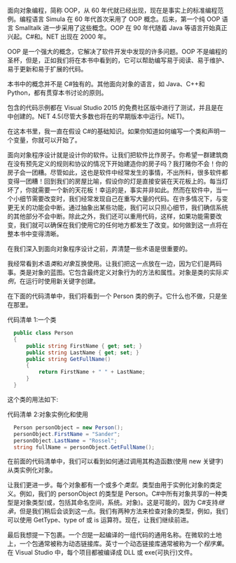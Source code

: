 面向对象编程，简称 OOP，从 60 年代就已经出现，现在是事实上的标准编程范例。编程语言 Simula 在 60 年代首次采用了 OOP 概念。后来，第一个纯 OOP 语言 Smalltalk 进一步采用了这些概念。OOP 在 90 年代随着 Java 等语言开始真正兴起。C#和。NET 出现在 2000 年。

OOP 是一个强大的概念，它解决了软件开发中发现的许多问题。OOP 不是编程的圣杯，但是，正如我们将在本书中看到的，它可以帮助编写易于阅读、易于维护、易于更新和易于扩展的代码。

本书中的概念并不是 C#独有的。其他面向对象的语言，如 Java、C++和 Python，都有贯穿本书讨论的原则。

包含的代码示例都在 Visual Studio 2015 的免费社区版中进行了测试，并且是在中创建的。NET 4.5(尽管大多数也将在的早期版本中运行。NET)。

在这本书里，我一直在假设 C#的基础知识。如果你知道如何编写一个类和声明一个变量，你就可以开始了。

面向对象程序设计就是设计你的软件。让我们把软件比作房子。你希望一群建筑商在没有预先定义的规则和协议的情况下开始建造你的房子吗？我打赌你不会！你的房子会一团糟。尽管如此，这也是软件中经常发生的事情，不出所料，很多软件都变得一团糟！回到我们的房屋比喻，假设你的灯是直接安装在天花板上的。每当灯坏了，你就需要一个新的天花板！幸运的是，事实并非如此。然而在软件中，当一个小细节需要改变时，我们经常发现自己在重写大量的代码。在许多情况下，与变更无关的功能会中断。通过抽象出某些功能，我们可以只担心细节，我们确信系统的其他部分不会中断。除此之外，我们还可以重用代码，这样，如果功能需要改变，我们就可以确保在我们使用它的任何地方都发生了改变。如何做到这一点将在整本书中变得清晰。

在我们深入到面向对象程序设计之前，弄清楚一些术语是很重要的。

我经常看到术语*类*和*对象*互换使用。让我们把这一点放在一边，因为它们是两码事。类是对象的蓝图。它包含最终定义对象行为的方法和属性。对象是类的实际*实例*，在运行时使用新关键字创建。

在下面的代码清单中，我们将看到一个 Person 类的例子。它什么也不做，只是坐在那里。

代码清单 1:一个类

```cs
  public class Person
  {
      public string FirstName { get; set; }
      public string LastName { get; set; }
      public string GetFullName()
      {
          return FirstName + " " + LastName;
      }
  }

```

这个类的用法如下:

代码清单 2:对象实例化和使用

```cs
  Person personObject = new Person();
  personObject.FirstName = "Sander";
  personObject.LastName = "Rossel";
  string fullName = personObject.GetFullName();

```

在前面的代码清单中，我们可以看到如何通过调用其构造函数(使用 new 关键字)从类实例化对象。

让我们更进一步。每个对象都有一个或多个*类型*。类型由用于实例化对象的类定义。例如，我们的 personObject 的类型是 Person。C#中所有对象共享的一种类型是对象类型(或，包括其命名空间，系统。对象)。这是可能的，因为 C#支持*继承*，但是我们稍后会谈到这一点。我们有两种方法来检查对象的类型，例如，我们可以使用 GetType、type of 或 is 运算符。现在，让我们继续前进。

最后我想提一下包裹。一个*包*是一起编译的一组代码的通用名称。在微软的土地上，一个包通常被称为动态链接库。英寸一个动态链接库通常被称为一个*程序集*。在 Visual Studio 中，每个项目都被编译成 DLL 或 exe(可执行)文件。